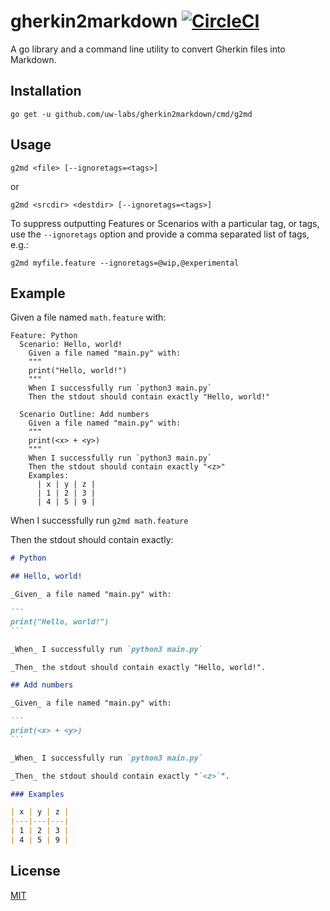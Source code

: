 # gherkin2markdown [![CircleCI](https://circleci.com/gh/uw-labs/gherkin2markdown.svg?style=svg)](https://circleci.com/gh/uw-labs/gherkin2markdown)

A go library and a command line utility to convert Gherkin files into Markdown.

## Installation

```
go get -u github.com/uw-labs/gherkin2markdown/cmd/g2md
```

## Usage

```
g2md <file> [--ignoretags=<tags>]
```

or

```
g2md <srcdir> <destdir> [--ignoretags=<tags>]
```

To suppress outputting Features or Scenarios with a particular tag, or tags, use the `--ignoretags` option and provide a comma separated list of tags, e.g.:

```
g2md myfile.feature --ignoretags=@wip,@experimental
```

## Example

Given a file named `math.feature` with:

```gherkin
Feature: Python
  Scenario: Hello, world!
    Given a file named "main.py" with:
    """
    print("Hello, world!")
    """
    When I successfully run `python3 main.py`
    Then the stdout should contain exactly "Hello, world!"

  Scenario Outline: Add numbers
    Given a file named "main.py" with:
    """
    print(<x> + <y>)
    """
    When I successfully run `python3 main.py`
    Then the stdout should contain exactly "<z>"
    Examples:
      | x | y | z |
      | 1 | 2 | 3 |
      | 4 | 5 | 9 |
```

When I successfully run `g2md math.feature`

Then the stdout should contain exactly:

````markdown
# Python

## Hello, world!

_Given_ a file named "main.py" with:

```
print("Hello, world!")
```

_When_ I successfully run `python3 main.py`

_Then_ the stdout should contain exactly "Hello, world!".

## Add numbers

_Given_ a file named "main.py" with:

```
print(<x> + <y>)
```

_When_ I successfully run `python3 main.py`

_Then_ the stdout should contain exactly "`<z>`".

### Examples

| x | y | z |
|---|---|---|
| 1 | 2 | 3 |
| 4 | 5 | 9 |
````

## License

[MIT](LICENSE)
